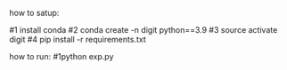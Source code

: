 how to satup:

#1 install conda
#2 conda create -n digit python==3.9
#3 source activate digit
#4 pip install -r requirements.txt

how to run:
#1python exp.py
